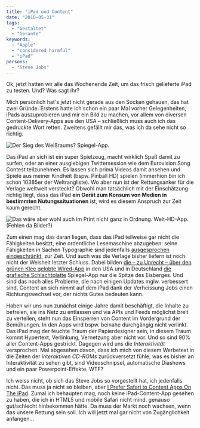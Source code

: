 ```yaml
---
title: "iPad und Content"
date: "2010-05-31"
tags:
  - "Gestaltet"
  - "Gerante"
keywords:
  - "Apple"
  - "considered harmful"
  - "iPad"
persons:
  - "Steve Jobs"
---
```


Ok, jetzt hatten wir alle das Wochenende Zeit, um das frisch gelieferte iPad zu testen. Und? Was sagt ihr?

Mich persönlich hat's jetzt nicht gerade aus den Socken gehauen, das hat zwei Gründe. Erstens hatte ich schon ein paar Mal vorher Gelegenheiten, iPads auszuprobieren und mir ein Bild zu machen, vor allem von diversen Content-Delivery-Apps aus den USA – schließlich muss auch ich das gedruckte Wort retten. Zweitens gefällt mir das, was ich da sehe nicht so richtig.

![Der Sieg des Weißraums? Spiegel-App.](/images/codecandies/ipad_spiegel.jpg)

Das iPad an sich ist ein super Spielzeug, macht wirklich Spaß damit zu surfen, oder an einer ausgiebigen Twittersession wie dem Eurovision Song Contest teilzunehmen. Es lassen sich prima Videos damit ansehen und Spiele aus meiner Kindheit (bspw. Pinball HD) spielen (immerhion bin ich schon 10385er der Weltrangliste). Wo aber nun ist der Rettungsanker für die Verlage weltweit versteckt? Obwohl man tatsächlich mit der Einschätzung richtig liegt, dass das iPad **ein Gerät zum Konsum von Medien in bestimmten Nutungssituationen** ist, wird es diesem Anspruch zur Zeit kaum gerecht.

![Das wäre aber wohl auch im Print nicht ganz in Ordnung. Welt-HD-App. (Fehlen da Bilder?)](/images/codecandies/ipad_welt.jpg)

Zum einen mag das daran liegen, dass das iPad teilweise gar nicht die Fähigkeiten besitzt, eine ordentliche Lesemaschine abzugeben: seine Fähigkeiten in Sachen Typographie sind jedenfalls [ausgesprochen eingeschränkt](http://fontfeed.com/archives/ipad-typography/), zur Zeit. Und auch was die Verlage bisher liefern ist noch nicht der Weisheit letzter Schluss. Dabei bilden [die – zu Unrecht – über den grünen Klee gelobte Wired-App](http://informationarchitects.jp/wired-on-ipad-just-like-a-paper-tiger/) in den USA und in Deutschland [die grafische Schlachtplatte](http://www.fontblog.de/der-spiegel-auf-dem-ipad-grafische-schlachtplatte) Spiegel-App nur die Spitze des Eisberges. Und sind das noch alles Probleme, die nach einigen Updates mglw. verbessert sind, Content an sich nimmt auf dem iPad dank der Verheissung Jobs einen Richtungswechsel vor, der nichts Gutes bedeuten kann.

Haben wir uns nun zunächst einige Jahre damit beschäftigt, die Inhalte zu befreien, sie ins Netz zu entlassen und via APIs und Feeds möglichst breit zu verteilen, steht nun das Einsperren von Content im Vordergrund der Bemühungen. In den Apps wird bspw. beinahe durchgängig nicht verlinkt. Das iPad mag der feuchte Traum der Papierdesigner sein, in diesem Traum kommt Hypertext, Verlinkung, Vernetzung aber nicht vor. Und so sind 90% aller Content-Apps gestrickt. Dagegen wird uns die _Interaktivität_ versprochen. Mal abgesehen davon, dass ich mich von diesem Werbetext in die Zeiten der _interaktiven CD-ROMs_ zurückversetzt fühle; was es bisher an Interaktivität zu sehen gibt, sind Videoschnipsel, automatische Diashows und ein paar Powerpoint-Effekte. WTF?

Ich weiss nicht, ob sich das Steve Jobs so vorgestellt hat, ich jedenfalls nicht. Das muss ja nicht so bleiben, aber [I Prefer Safari to Content Apps On The iPad](http://www.avc.com/a_vc/2010/05/i-prefer-safari-to-content-apps-on-the-ipad.html). Zumal ich behaupten mag, noch keine iPad-Content-App gesehen zu haben, die ich in HTML5 und mobile Safari nicht mind. genauso gut/schlecht hinbekommen hätte. Da muss der Markt noch wachsen, wenn das unsere Rettung sein soll. Ich will jetzt mal gar nicht von Zugänglichkeit anfangen…
